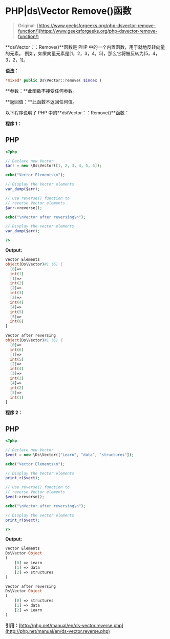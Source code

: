 # PHP|ds\Vector Remove()函数

> Original: [https://www.geeksforgeeks.org/php-dsvector-remove-function/](https://www.geeksforgeeks.org/php-dsvector-remove-function/)

**ds\Vector：：Remove()**函数是 PHP 中的一个内置函数，用于就地反转向量的元素。 例如，如果向量元素是[1，2，3，4，5]，那么它将被反转为[5，4，3，2，1]。

**语法：**

```php
*mixed* public Ds\Vector::remove( $index )

```

**参数：**此函数不接受任何参数。

**返回值：**此函数不返回任何值。

以下程序说明了 PHP 中的**ds\Vector：：Remove()**函数：

**程序 1：**

## PHP

```php
<?php

// Declare new Vector
$arr = new \Ds\Vector([1, 2, 3, 4, 5, 6]);

echo("Vector Elements\n");

// Display the Vector elements
var_dump($arr);

// Use reverse() function to 
// reverse Vector elements
$arr->reverse();

echo("\nVector after reversing\n");

// Display the vector elements
var_dump($arr);

?>
```

**Output:**

```php
Vector Elements
object(Ds\Vector)#1 (6) {
  [0]=>
  int(1)
  [1]=>
  int(2)
  [2]=>
  int(3)
  [3]=>
  int(4)
  [4]=>
  int(5)
  [5]=>
  int(6)
}

Vector after reversing
object(Ds\Vector)#1 (6) {
  [0]=>
  int(6)
  [1]=>
  int(5)
  [2]=>
  int(4)
  [3]=>
  int(3)
  [4]=>
  int(2)
  [5]=>
  int(1)
}

```

**程序 2：**

## PHP

```php
<?php

// Declare new Vector
$vect = new \Ds\Vector(["Learn", "data", "structures"]);

echo("Vector Elements\n");

// Display the Vector elements
print_r($vect);

// Use reverse() function to 
// reverse Vector elements
$vect->reverse();

echo("\nVector after reversing\n");

// Display the vector elements
print_r($vect);

?>
```

**Output:**

```php
Vector Elements
Ds\Vector Object
(
    [0] => Learn
    [1] => data
    [2] => structures
)

Vector after reversing
Ds\Vector Object
(
    [0] => structures
    [1] => data
    [2] => Learn
)

```

**引用：**[http://php.net/manual/en/ds-vector.reverse.php](http://php.net/manual/en/ds-vector.reverse.php)